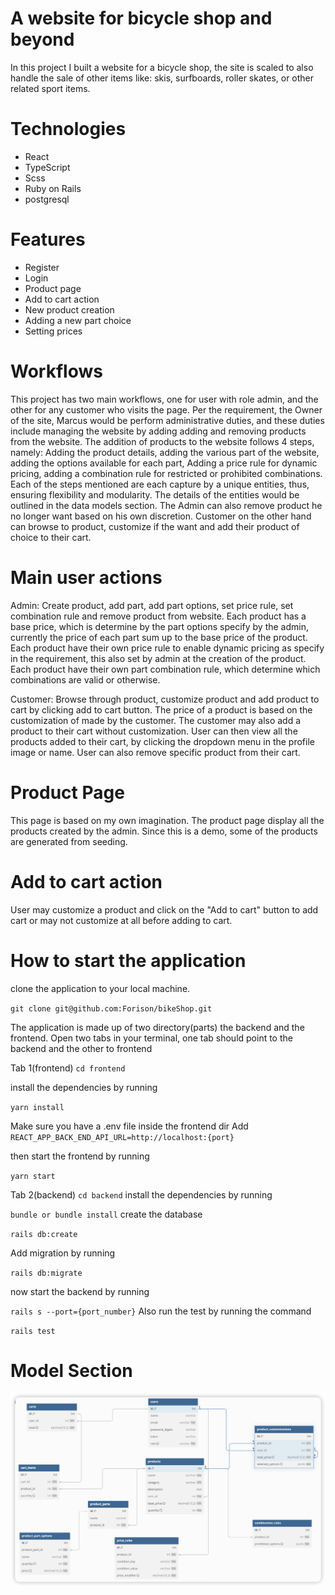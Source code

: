 # A website for bicycle shop and beyond

In this project I built a website for a bicycle shop, the site is scaled to also handle the sale of other items like:
skis, surfboards, roller skates, or other related sport items.

# Technologies

- React
- TypeScript
- Scss
- Ruby on Rails
- postgresql

# Features

- Register
- Login
- Product page
- Add to cart action
- New product creation
- Adding a new part choice
- Setting prices

# Workflows

This project has two main workflows, one for user with role admin, and the other for any customer who visits the page.
Per the requirement, the Owner of the site, Marcus would be perform administrative duties, and these duties include managing the website by adding adding and removing products
from the website.
The addition of products to the website follows 4 steps, namely: Adding the product details, adding the various part of the website, adding the options available for each part,
Adding a price rule for dynamic pricing, adding a combination rule for restricted or prohibited combinations. 
Each of the steps mentioned are each capture by a unique entities, thus, ensuring flexibility and modularity. The details of the entities would be outlined in the data models
section.
The Admin can also remove product he no longer want based on his own discretion.
Customer on the other hand can browse to product, customize if the want and add their product of choice to their cart.

# Main user actions

Admin: Create product, add part, add part options, set price rule, set combination rule and remove product from website.
Each product has a base price, which is determine by the part options specify by the admin, currently the price of each part sum up to the base price of the product.
Each product have their own price rule to enable dynamic pricing as specify in the requirement, this also set by admin at the creation of the product.
Each product have their own part combination rule, which determine which combinations are valid or otherwise.

Customer: Browse through product, customize product and add product to cart by clicking add to cart button.
The price of a product is based on the customization of made by the customer. The customer may also add a product to their cart without customization.
User can then view all the products added to their cart, by clicking the dropdown menu in the profile image or name.
User can also remove specific product from their cart.

# Product Page
This page is based on my own imagination. The product page display all the products created by the admin. Since this is a demo, some of the products are generated from seeding.

# Add to cart action
User may customize a product and click on the "Add to cart" button to add cart or may not customize at all before adding to cart.

# How to start the application

clone the application to your local machine.

`
git clone git@github.com:Forison/bikeShop.git
`

The application is made up of two directory(parts) the backend and the frontend.
Open two tabs in your terminal, one tab should point to the backend and the other to frontend

Tab 1(frontend)
`
cd frontend
`

install the dependencies by running

`
yarn install
`

Make sure you have a .env file inside the frontend dir
Add
`
REACT_APP_BACK_END_API_URL=http://localhost:{port}
`

then start the frontend by running

`
yarn start
`

Tab 2(backend)
`
cd backend
`
install the dependencies by running

`
bundle or bundle install
`
create the database 

`
rails db:create
`

Add migration by running

`
rails db:migrate
`

now start the backend by running

`
rails s --port={port_number}
`
Also run the test by running the command

`
rails test
`
# Model Section

![Data Model](erd.png)
